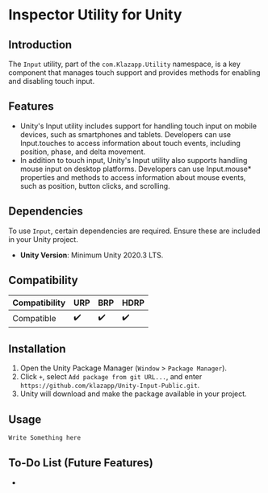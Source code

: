 # Inspector Utility for Unity

## Introduction
The `Input` utility, part of the `com.Klazapp.Utility` namespace, is a key component that manages touch support and provides methods for enabling and disabling touch input.

## Features
- Unity's Input utility includes support for handling touch input on mobile devices, such as smartphones and tablets. Developers can use Input.touches to access information about touch events, including position, phase, and delta movement.
- In addition to touch input, Unity's Input utility also supports handling mouse input on desktop platforms. Developers can use Input.mouse* properties and methods to access information about mouse events, such as position, button clicks, and scrolling.

## Dependencies
To use `Input`, certain dependencies are required. Ensure these are included in your Unity project.
- **Unity Version**: Minimum Unity 2020.3 LTS.

## Compatibility
| Compatibility        | URP | BRP | HDRP |
|----------------------|-----|-----|------|
| Compatible           | ✔️  | ✔️  | ✔️   |

## Installation
1. Open the Unity Package Manager (`Window` > `Package Manager`).
2. Click `+`, select `Add package from git URL...`, and enter `https://github.com/klazapp/Unity-Input-Public.git`.
3. Unity will download and make the package available in your project.

## Usage
```csharp
Write Something here
```

## To-Do List (Future Features)
- 
